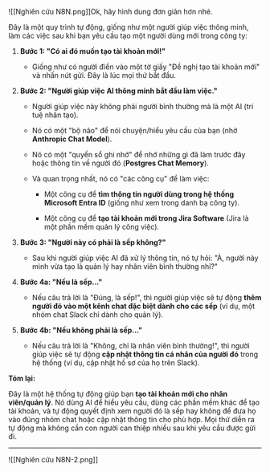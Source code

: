 ![[Nghiên cứu N8N.png]]Ok, hãy hình dung đơn giản hơn nhé.

Đây là một quy trình tự động, giống như một người giúp việc thông minh, làm các việc sau khi bạn yêu cầu tạo một người dùng mới trong công ty:

1. **Bước 1: "Có ai đó muốn tạo tài khoản mới!"**
    
    - Giống như có người điền vào một tờ giấy "Đề nghị tạo tài khoản mới" và nhấn nút gửi. Đây là lúc mọi thứ bắt đầu.
        
2. **Bước 2: "Người giúp việc AI thông minh bắt đầu làm việc."**
    
    - Người giúp việc này không phải người bình thường mà là một AI (trí tuệ nhân tạo).
        
    - Nó có một "bộ não" để nói chuyện/hiểu yêu cầu của bạn (nhờ **Anthropic Chat Model**).
        
    - Nó có một "quyển sổ ghi nhớ" để nhớ những gì đã làm trước đây hoặc thông tin về người đó (**Postgres Chat Memory**).
        
    - Và quan trọng nhất, nó có "các công cụ" để làm việc:
        
        - Một công cụ để **tìm thông tin người dùng trong hệ thống Microsoft Entra ID** (giống như xem trong danh bạ công ty).
            
        - Một công cụ để **tạo tài khoản mới trong Jira Software** (Jira là một phần mềm quản lý công việc).
            
3. **Bước 3: "Người này có phải là sếp không?"**
    
    - Sau khi người giúp việc AI đã xử lý thông tin, nó tự hỏi: "À, người này mình vừa tạo là quản lý hay nhân viên bình thường nhỉ?"
        
4. **Bước 4a: "Nếu là sếp..."**
    
    - Nếu câu trả lời là "Đúng, là sếp!", thì người giúp việc sẽ tự động **thêm người đó vào một kênh chat đặc biệt dành cho các sếp** (ví dụ, một nhóm chat Slack chỉ dành cho quản lý).
        
5. **Bước 4b: "Nếu không phải là sếp..."**
    
    - Nếu câu trả lời là "Không, chỉ là nhân viên bình thường!", thì người giúp việc sẽ tự động **cập nhật thông tin cá nhân của người đó** trong hệ thống (ví dụ, cập nhật hồ sơ của họ trên Slack).
        

**Tóm lại:**

Đây là một hệ thống tự động giúp bạn **tạo tài khoản mới cho nhân viên/quản lý**. Nó dùng AI để hiểu yêu cầu, dùng các phần mềm khác để tạo tài khoản, và tự động quyết định xem người đó là sếp hay không để đưa họ vào đúng nhóm chat hoặc cập nhật thông tin cho phù hợp. Mọi thứ diễn ra tự động mà không cần con người can thiệp nhiều sau khi yêu cầu được gửi đi.


---
![[Nghiên cứu N8N-2.png]]